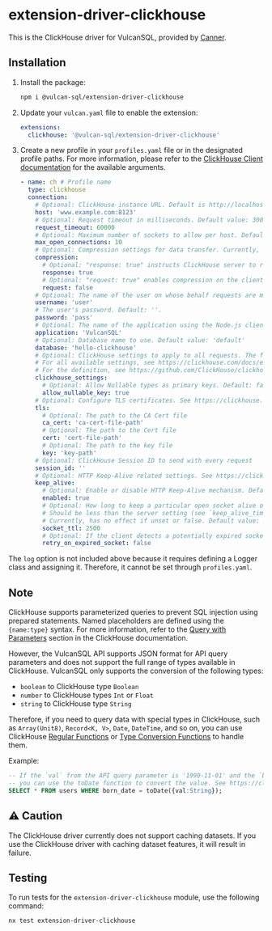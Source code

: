 # extension-driver-clickhouse

This is the ClickHouse driver for VulcanSQL, provided by [Canner](https://canner.io/).

## Installation

1. Install the package:

   ```bash
   npm i @vulcan-sql/extension-driver-clickhouse
   ```

2. Update your `vulcan.yaml` file to enable the extension:

   ```yaml
   extensions:
     clickhouse: '@vulcan-sql/extension-driver-clickhouse'
   ```

3. Create a new profile in your `profiles.yaml` file or in the designated profile paths. For more information, please refer to the [ClickHouse Client documentation](https://clickhouse.com/docs/en/integrations/language-clients/nodejs) for the available arguments.

   ```yaml
   - name: ch # Profile name
     type: clickhouse
     connection:
       # Optional: ClickHouse instance URL. Default is http://localhost:8123.
       host: 'www.example.com:8123'
       # Optional: Request timeout in milliseconds. Default value: 30000
       request_timeout: 60000
       # Optional: Maximum number of sockets to allow per host. Default value: Infinity.
       max_open_connections: 10
       # Optional: Compression settings for data transfer. Currently, only GZIP compression using zlib is supported. See https://clickhouse.com/docs/en/integrations/language-clients/nodejs#compression for details.
       compression:
         # Optional: "response: true" instructs ClickHouse server to respond with a compressed response body. Default: true
         response: true
         # Optional: "request: true" enables compression on the client request body. Default value: false
         request: false
       # Optional: The name of the user on whose behalf requests are made. Default value for username: 'default'
       username: 'user'
       # The user's password. Default: ''.
       password: 'pass'
       # Optional: The name of the application using the Node.js client. Default value: VulcanSQL
       application: 'VulcanSQL'
       # Optional: Database name to use. Default value: 'default'
       database: 'hello-clickhouse'
       # Optional: ClickHouse settings to apply to all requests. The following is a sample configuration.
       # For all available settings, see https://clickhouse.com/docs/en/operations/settings.
       # For the definition, see https://github.com/ClickHouse/clickhouse-js/blob/0.1.1/src/settings.ts
       clickhouse_settings:
         # Optional: Allow Nullable types as primary keys. Default: false
         allow_nullable_key: true
       # Optional: Configure TLS certificates. See https://clickhouse.com/docs/en/integrations/language-clients/nodejs#tls-certificates
       tls:
         # Optional: The path to the CA Cert file
         ca_cert: 'ca-cert-file-path'
         # Optional: The path to the Cert file
         cert: 'cert-file-path'
         # Optional: The path to the key file
         key: 'key-path'
       # Optional: ClickHouse Session ID to send with every request
       session_id: ''
       # Optional: HTTP Keep-Alive related settings. See https://clickhouse.com/docs/en/integrations/language-clients/nodejs#keep-alive
       keep_alive:
         # Optional: Enable or disable HTTP Keep-Alive mechanism. Default: true
         enabled: true
         # Optional: How long to keep a particular open socket alive on the client side (in milliseconds).
         # Should be less than the server setting (see `keep_alive_timeout` in the server's `config.xml`).
         # Currently, has no effect if unset or false. Default value: 2500 (based on the default ClickHouse server setting, which is 3000)
         socket_ttl: 2500
         # Optional: If the client detects a potentially expired socket based on this value, the socket will be immediately destroyed before sending the request, and the request will be retried with a new socket up to 3 times. Default: false (no retries)
         retry_on_expired_socket: false
   ```

The `log` option is not included above because it requires defining a Logger class and assigning it. Therefore, it cannot be set through `profiles.yaml`.

## Note

ClickHouse supports parameterized queries to prevent SQL injection using prepared statements. Named placeholders are defined using the `{name:type}` syntax. For more information, refer to the [Query with Parameters](https://clickhouse.com/docs/en/integrations/language-clients/nodejs#queries-with-parameters) section in the ClickHouse documentation.

However, the VulcanSQL API supports JSON format for API query parameters and does not support the full range of types available in ClickHouse. VulcanSQL only supports the conversion of the following types:

- `boolean` to ClickHouse type `Boolean`
- `number` to ClickHouse types `Int` or `Float`
- `string` to ClickHouse type `String`

Therefore, if you need to query data with special types in ClickHouse, such as `Array(Unit8)`, `Record<K, V>`, `Date`, `DateTime`, and so on, you can use ClickHouse [Regular Functions](https://clickhouse.com/docs/en/sql-reference/functions) or [Type Conversion Functions](https://clickhouse.com/docs/en/sql-reference/functions/type-conversion-functions) to handle them.

Example:

```sql
-- If the `val` from the API query parameter is '1990-11-01' and the `born_date` column is of type `Date32`,
-- you can use the toDate function to convert the value. See https://clickhouse.com/docs/en/sql-reference/functions/type-conversion-functions#todate
SELECT * FROM users WHERE born_date = toDate({val:String});
```

## ⚠️ Caution

The ClickHouse driver currently does not support caching datasets. If you use the ClickHouse driver with caching dataset features, it will result in failure.

## Testing

To run tests for the `extension-driver-clickhouse` module, use the following command:

```bash
nx test extension-driver-clickhouse
```
